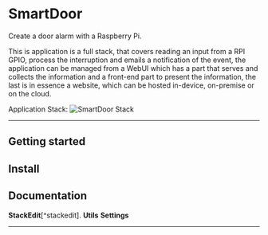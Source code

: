 # SmartDoor


Create a door alarm with a Raspberry Pi.

This is application is a full stack, that covers reading an input from a RPI GPIO, process the interruption and emails a notification of the event, the application can be managed from a WebUI which has a part that serves and collects the information and a front-end part to present the information, the last is in essence a website, which can be hosted in-device, on-premise or on the cloud.

Application Stack:
![SmartDoor Stack](https://lh3.googleusercontent.com/-4e-6XIQL06E/V5QkI47FaqI/AAAAAAAAN_w/Ubrj8HrCdQsWOfeD8LDXX1mkA8e3PltogCLcB/s0/stack.png "SmartDoor stack")


-----------------------------------------------------------




Getting started
-----------------------------------------------------------

Install
-----------------------------------------------------------

Documentation
-----------------------------------------------------------

 **StackEdit**[^stackedit].  **Utils**  <i class="icon-cog"></i> **Settings**

-----------------------------------------------------------
